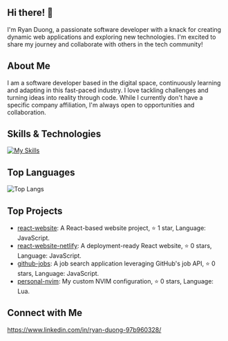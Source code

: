 ## Hi there! 👋

I'm Ryan Duong, a passionate software developer with a knack for creating dynamic web applications and exploring new technologies. I'm excited to share my journey and collaborate with others in the tech community!

## About Me

I am a software developer based in the digital space, continuously learning and adapting in this fast-paced industry. I love tackling challenges and turning ideas into reality through code. While I currently don't have a specific company affiliation, I'm always open to opportunities and collaboration.

## Skills & Technologies

[![My Skills](https://skillicons.dev/icons?i=react,js,html,css,git,github,mysql,java,linux,neovim,cs,py&perline=8)](https://skillicons.dev)

## Top Languages

![Top Langs](https://github-readme-stats.vercel.app/api/top-langs/?username=RyanDuong0&layout=compact)

## Top Projects

- [react-website](https://github.com/RyanDuong0/react-website): A React-based website project, ⭐️ 1 star, Language: JavaScript.
- [react-website-netlify](https://github.com/RyanDuong0/react-website-netlify): A deployment-ready React website, ⭐️ 0 stars, Language: JavaScript.
- [github-jobs](https://github.com/RyanDuong0/github-jobs): A job search application leveraging GitHub's job API, ⭐️ 0 stars, Language: JavaScript.
- [personal-nvim](https://github.com/RyanDuong0/personal-nvim): My custom NVIM configuration, ⭐️ 0 stars, Language: Lua.

## Connect with Me

https://www.linkedin.com/in/ryan-duong-97b960328/
